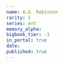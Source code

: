 ```yaml
---
name: A.G. Robinson
rarity: 5
series: ent
memory_alpha:
bigbook_tier: -1
in_portal: true
date:
published: true
---
```



